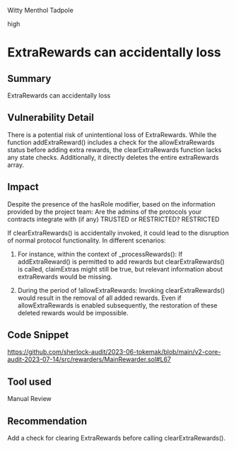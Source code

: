 Witty Menthol Tadpole

high

# ExtraRewards can accidentally loss
## Summary
ExtraRewards can accidentally loss
## Vulnerability Detail
There is a potential risk of unintentional loss of ExtraRewards. While the function addExtraReward() includes a check for the allowExtraRewards status before adding extra rewards, the clearExtraRewards function lacks any state checks. Additionally, it directly deletes the entire extraRewards array.
## Impact
Despite the presence of the hasRole modifier, based on the information provided by the project team:
Are the admins of the protocols your contracts integrate with (if any) TRUSTED or RESTRICTED?
RESTRICTED

If clearExtraRewards() is accidentally invoked, it could lead to the disruption of normal protocol functionality. In different scenarios:

1. For instance, within the context of _processRewards():
If addExtraReward() is permitted to add rewards but clearExtraRewards() is called, claimExtras might still be true, but relevant information about extraRewards would be missing.

2. During the period of !allowExtraRewards:
Invoking clearExtraRewards() would result in the removal of all added rewards. Even if allowExtraRewards is enabled subsequently, the restoration of these deleted rewards would be impossible.
## Code Snippet
https://github.com/sherlock-audit/2023-06-tokemak/blob/main/v2-core-audit-2023-07-14/src/rewarders/MainRewarder.sol#L67
## Tool used

Manual Review

## Recommendation
Add a check for clearing ExtraRewards before calling clearExtraRewards().